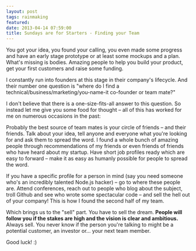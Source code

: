 ```yaml
---
layout: post
tags: rainmaking
featured: 
date: 2013-04-14 07:59:00
title: Sundays are for Starters - Finding your Team
---
```

You got your idea, you found your calling, you even made some progress and have an early stage prototype or at least some mockups and a plan. What's missing is bodies. Amazing people to help you build your product, get your first customers and raise some funding.

I constantly run into founders at this stage in their company's lifecycle. And their number one question is "where do I find a technical/business/marketing/you-name-it co-founder or team mate?"

I don't believe that there is a one-size-fits-all answer to this question. So instead let me give you some food for thought – all of this has worked for me on numerous occasions in the past:

Probably the best source of team mates is your circle of friends – and their friends. Talk about your idea, tell anyone and everyone what you're looking for and ask them to spread the word. I found a whole bunch of amazing people through recommendations of my friends or even friends of friends who have heard about my startup. Have short job profiles ready which are easy to forward – make it as easy as humanly possible for people to spread the word.

If you have a specific profile for a person in mind (say you need someone who's an incredibly talented Node.js hacker) – go to where these people are. Attend conferences, reach out to people who blog about the subject, troll Github and see who wrote some spectacular code – and sell the hell out of your company! This is how I found the second half of my team.

Which brings us to the "sell" part. You have to sell the dream. **People will follow you if the stakes are high and the vision is clear and ambitious.** Always sell. You never know if the person you're talking to might be a potential customer, an investor or… your next team member.

Good luck! :)